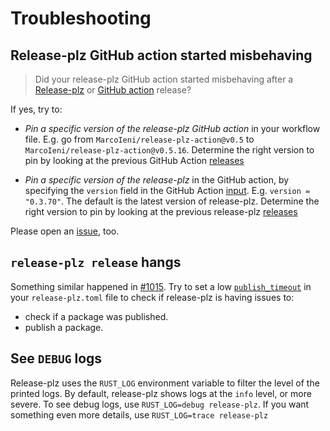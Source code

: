 # Troubleshooting

## Release-plz GitHub action started misbehaving

> Did your release-plz GitHub action started misbehaving after a [Release-plz](https://github.com/MarcoIeni/release-plz/releases)
or [GitHub action](https://github.com/MarcoIeni/release-plz-action/releases) release?

If yes, try to:

- *Pin a specific version of the release-plz GitHub action* in your workflow file.
  E.g. go from `MarcoIeni/release-plz-action@v0.5` to `MarcoIeni/release-plz-action@v0.5.16`.
  Determine the right version to pin by looking at the previous GitHub Action
  [releases](https://github.com/MarcoIeni/release-plz-action/releases)

- *Pin a specific version of the release-plz* in the GitHub action, by specifying the `version` field
  in the GitHub Action [input](./github/quickstart.md#4-set-input-variables-optional).
  E.g. `version = "0.3.70"`.
  The default is the latest version of release-plz.
  Determine the right version to pin by looking at the previous release-plz
  [releases](https://github.com/MarcoIeni/release-plz/releases)

Please open an [issue](https://github.com/MarcoIeni/release-plz/issues), too.

## `release-plz release` hangs

Something similar happened in [#1015](https://github.com/MarcoIeni/release-plz/issues/1015).
Try to set a low [`publish_timeout`](./config.md#the-publish_timeout-field)
in your `release-plz.toml` file to check if release-plz
is having issues to:

- check if a package was published.
- publish a package.

## See `DEBUG` logs

Release-plz uses the `RUST_LOG` environment variable to filter the level of the printed logs.
By default, release-plz shows logs at the `info` level, or more severe.
To see debug logs, use `RUST_LOG=debug release-plz`.
If you want something even more details, use `RUST_LOG=trace release-plz`
